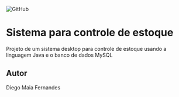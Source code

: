 ![GitHub](https://img.shields.io/github/license/diegomaia04/controle-estoque)
# Sistema para controle de estoque
Projeto de um sistema desktop para controle de estoque usando a linguagem Java e o banco de dados MySQL
## Autor 
Diego Maia Fernandes
